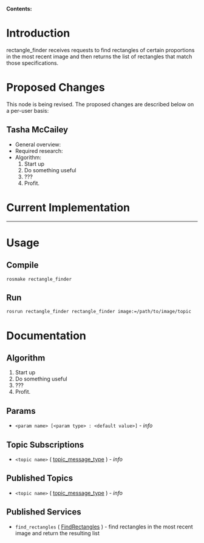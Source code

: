 **Contents:**


# Introduction #

rectangle\_finder receives requests to find rectangles of certain proportions in the most recent image and then returns the list of rectangles that match those specifications.

# Proposed Changes #
This node is being revised. The proposed changes are described below on a per-user basis:

## Tasha McCailey ##

  * General overview:
  * Required research:
  * Algorithm:
    1. Start up
    1. Do something useful
    1. ???
    1. Profit.

# Current Implementation #


---


# Usage #

## Compile ##

```
rosmake rectangle_finder
```

## Run ##

```
rosrun rectangle_finder rectangle_finder image:=/path/to/image/topic
```

# Documentation #
## Algorithm ##
  1. Start up
  1. Do something useful
  1. ???
  1. Profit.

## Params ##
  * `<param name> [<param type> : <default value>]` - _info_

## Topic Subscriptions ##
  * `<topic name>` ( [topic\_message\_type](link_to_topic_message_type.md) ) - _info_

## Published Topics ##
  * `<topic name>` ( [topic\_message\_type](link_to_topic_message_type.md) ) - _info_

## Published Services ##
  * `find_rectangles` ( [FindRectangles](http://code.google.com/p/seabee3-ros-pkg/source/browse/trunk/cturtle/rectangle_finder/srv/FindRectangles.srv) ) - find rectangles in the most recent image and return the resulting list
